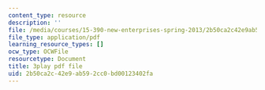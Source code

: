 ```yaml
---
content_type: resource
description: ''
file: /media/courses/15-390-new-enterprises-spring-2013/2b50ca2c42e9ab592cc0bd00123402fa_IPDZFNh73Kw.pdf
file_type: application/pdf
learning_resource_types: []
ocw_type: OCWFile
resourcetype: Document
title: 3play pdf file
uid: 2b50ca2c-42e9-ab59-2cc0-bd00123402fa
---
```

